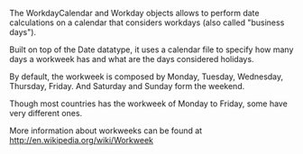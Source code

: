 The WorkdayCalendar and Workday objects allows to perform date calculations on a calendar 
that considers workdays (also called "business days").

Built on top of the Date datatype, it uses a calendar file to specify how 
many days a workweek has and what are the days considered holidays.

By default, the workweek is composed by Monday, Tuesday, Wednesday, Thursday, Friday. 
And Saturday and Sunday form the weekend. 

Though most countries has the workweek of Monday to Friday, some have very 
different ones.

More information about workweeks can be found at
http://en.wikipedia.org/wiki/Workweek

